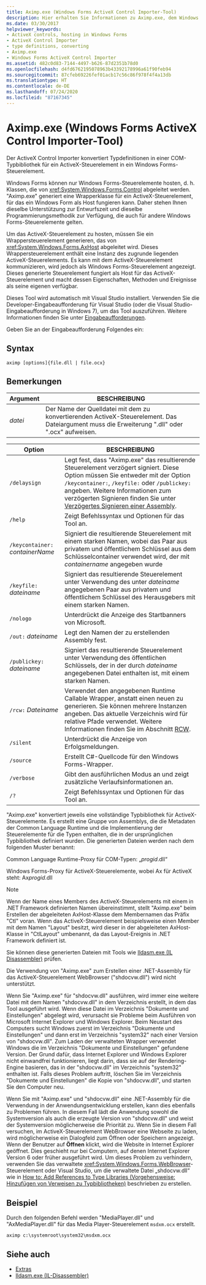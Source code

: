 ```yaml
---
title: Aximp.exe (Windows Forms ActiveX Control Importer-Tool)
description: Hier erhalten Sie Informationen zu Aximp.exe, dem Windows Forms ActiveX Control Importer-Tool. Dieses Tool konvertiert Typdefinitionen in einer COM-Typbibliothek für ActiveX in ein Windows Forms-Steuerelement.
ms.date: 03/30/2017
helpviewer_keywords:
- ActiveX controls, hosting in Windows Forms
- ActiveX Control Importer
- type definitions, converting
- Aximp.exe
- Windows Forms ActiveX Control Importer
ms.assetid: 482c0d83-7144-4497-b626-87d2351b78d0
ms.openlocfilehash: d4fd6762195078963b43392178996a61f90feb94
ms.sourcegitcommit: 87cfeb69226fef01acb17c56c86f978f4f4a13db
ms.translationtype: HT
ms.contentlocale: de-DE
ms.lasthandoff: 07/24/2020
ms.locfileid: "87167345"
---
```

# <a name="aximpexe-windows-forms-activex-control-importer"></a>Aximp.exe (Windows Forms ActiveX Control Importer-Tool)
Der ActiveX Control Importer konvertiert Typdefinitionen in einer COM-Typbibliothek für ein ActiveX-Steuerelement in ein Windows Forms-Steuerelement.  
  
 Windows Forms können nur Windows Forms-Steuerelemente hosten, d. h. Klassen, die von <xref:System.Windows.Forms.Control> abgeleitet werden. "Aximp.exe" generiert eine Wrapperklasse für ein ActiveX-Steuerelement, für das ein Windows Form als Host fungieren kann. Daher stehen Ihnen dieselbe Unterstützung zur Entwurfszeit und dieselbe Programmierungsmethodik zur Verfügung, die auch für andere Windows Forms-Steuerelemente gelten.  
  
 Um das ActiveX-Steuerelement zu hosten, müssen Sie ein Wrappersteuerelement generieren, das von <xref:System.Windows.Forms.AxHost> abgeleitet wird. Dieses Wrappersteuerelement enthält eine Instanz des zugrunde liegenden ActiveX-Steuerelements. Es kann mit dem ActiveX-Steuerelement kommunizieren, wird jedoch als Windows Forms-Steuerelement angezeigt. Dieses generierte Steuerelement fungiert als Host für das ActiveX-Steuerelement und macht dessen Eigenschaften, Methoden und Ereignisse als seine eigenen verfügbar.  
  
 Dieses Tool wird automatisch mit Visual Studio installiert. Verwenden Sie die Developer-Eingabeaufforderung für Visual Studio (oder die Visual Studio-Eingabeaufforderung in Windows 7), um das Tool auszuführen. Weitere Informationen finden Sie unter [Eingabeaufforderungen](developer-command-prompt-for-vs.md).  
  
 Geben Sie an der Eingabeaufforderung Folgendes ein:  
  
## <a name="syntax"></a>Syntax  
  
```console  
aximp [options]{file.dll | file.ocx}  
```  
  
## <a name="remarks"></a>Bemerkungen  
  
|Argument|BESCHREIBUNG|  
|--------------|-----------------|  
|*datei*|Der Name der Quelldatei mit dem zu konvertierenden ActiveX-Steuerelement. Das Dateiargument muss die Erweiterung ".dll" oder ".ocx" aufweisen.|  
  
|Option|BESCHREIBUNG|  
|------------|-----------------|  
|`/delaysign`|Legt fest, dass "Aximp.exe" das resultierende Steuerelement verzögert signiert. Diese Option müssen Sie entweder mit der Option `/keycontainer:`, `/keyfile:` oder `/publickey:` angeben. Weitere Informationen zum verzögerten Signieren finden Sie unter [Verzögertes Signieren einer Assembly](../../standard/assembly/delay-sign.md).|  
|`/help`|Zeigt Befehlssyntax und Optionen für das Tool an.|  
|`/keycontainer:` *containerName*|Signiert die resultierende Steuerelement mit einem starken Namen, wobei das Paar aus privatem und öffentlichem Schlüssel aus dem Schlüsselcontainer verwendet wird, der mit *containername* angegeben wurde|  
|`/keyfile:` *dateiname*|Signiert das resultierende Steuerelement unter Verwendung des unter *dateiname* angegebenen Paar aus privatem und öffentlichem Schlüssel des Herausgebers mit einem starken Namen.|  
|`/nologo`|Unterdrückt die Anzeige des Startbanners von Microsoft.|  
|`/out:` *dateiname*|Legt den Namen der zu erstellenden Assembly fest.|  
|`/publickey:` *dateiname*|Signiert das resultierende Steuerelement unter Verwendung des öffentlichen Schlüssels, der in der durch *dateiname* angegebenen Datei enthalten ist, mit einem starken Namen.|  
|`/rcw:` *Dateiname*|Verwendet den angegebenen Runtime Callable Wrapper, anstatt einen neuen zu generieren. Sie können mehrere Instanzen angeben. Das aktuelle Verzeichnis wird für relative Pfade verwendet. Weitere Informationen finden Sie im Abschnitt [RCW](../../standard/native-interop/runtime-callable-wrapper.md).|  
|`/silent`|Unterdrückt die Anzeige von Erfolgsmeldungen.|  
|`/source`|Erstellt C#-Quellcode für den Windows Forms-Wrapper.|  
|`/verbose`|Gibt den ausführlichen Modus an und zeigt zusätzliche Verlaufsinformationen an.|  
|`/?`|Zeigt Befehlssyntax und Optionen für das Tool an.|  
  
 "Aximp.exe" konvertiert jeweils eine vollständige Typbibliothek für ActiveX-Steuerelemente. Es erstellt eine Gruppe von Assemblys, die die Metadaten der Common Language Runtime und die Implementierung der Steuerelemente für die Typen enthalten, die in der ursprünglichen Typbibliothek definiert wurden. Die generierten Dateien werden nach dem folgenden Muster benannt:  
  
 Common Language Runtime-Proxy für COM-Typen: „*progid*.dll“  
  
 Windows Forms-Proxy für ActiveX-Steuerelemente, wobei Ax für ActiveX steht: Ax*progid*.dll  
  
> [!NOTE]
> Wenn der Name eines Members des ActiveX-Steuerelements mit einem in .NET Framework definierten Namen übereinstimmt, stellt "Aximp.exe" beim Erstellen der abgeleiteten AxHost-Klasse dem Membernamen das Präfix "Ctl" voran. Wenn das ActiveX-Steuerelement beispielsweise einen Member mit dem Namen "Layout" besitzt, wird dieser in der abgeleiteten AxHost-Klasse in "CtlLayout" umbenannt, da das Layout-Ereignis in .NET Framework definiert ist.  
  
 Sie können diese generierten Dateien mit Tools wie [Ildasm.exe (IL Disassembler)](ildasm-exe-il-disassembler.md) prüfen.  
  
 Die Verwendung von "Aximp.exe" zum Erstellen einer .NET-Assembly für das ActiveX-Steuerelement WebBrowser ("shdocvw.dll") wird nicht unterstützt.  
  
 Wenn Sie "Aximp.exe" für "shdocvw.dll" ausführen, wird immer eine weitere Datei mit dem Namen "shdocvw.dll" in dem Verzeichnis erstellt, in dem das Tool ausgeführt wird. Wenn diese Datei im Verzeichnis "Dokumente und Einstellungen" abgelegt wird, verursacht sie Probleme beim Ausführen von Microsoft Internet Explorer und Windows Explorer. Beim Neustart des Computers sucht Windows zuerst im Verzeichnis "Dokumente und Einstellungen" und dann erst im Verzeichnis "system32" nach einer Version von "shdocvw.dll". Zum Laden der verwalteten Wrapper verwendet Windows die im Verzeichnis "Dokumente und Einstellungen" gefundene Version. Der Grund dafür, dass Internet Explorer und Windows Explorer nicht einwandfrei funktionieren, liegt darin, dass sie auf der Rendering-Engine basieren, das in der "shdocvw.dll" im Verzeichnis "system32" enthalten ist. Falls dieses Problem auftritt, löschen Sie im Verzeichnis "Dokumente und Einstellungen" die Kopie von "shdocvw.dll", und starten Sie den Computer neu.  
  
 Wenn Sie mit "Aximp.exe" und "shdocvw.dll" eine .NET-Assembly für die Verwendung in der Anwendungsentwicklung erstellen, kann dies ebenfalls zu Problemen führen. In diesem Fall lädt die Anwendung sowohl die Systemversion als auch die erzeugte Version von "shdocvw.dll" und weist der Systemversion möglicherweise die Priorität zu. Wenn Sie in diesem Fall versuchen, im ActiveX-Steuerelement WebBrowser eine Webseite zu laden, wird möglicherweise ein Dialogfeld zum Öffnen oder Speichern angezeigt. Wenn der Benutzer auf **Öffnen** klickt, wird die Website in Internet Explorer geöffnet. Dies geschieht nur bei Computern, auf denen Internet Explorer Version 6 oder früher ausgeführt wird. Um dieses Problem zu verhindern, verwenden Sie das verwaltete <xref:System.Windows.Forms.WebBrowser>-Steuerelement oder Visual Studio, um die verwaltete Datei „shdocvw.dll“ wie in [How to: Add References to Type Libraries (Vorgehensweise: Hinzufügen von Verweisen zu Typbibliotheken)](../interop/how-to-add-references-to-type-libraries.md) beschrieben zu erstellen.  
  
## <a name="example"></a>Beispiel  
 Durch den folgenden Befehl werden "MediaPlayer.dll" und "AxMediaPlayer.dll" für das Media Player-Steuerelement `msdxm.ocx` erstellt.  
  
```console
aximp c:\systemroot\system32\msdxm.ocx  
```  
  
## <a name="see-also"></a>Siehe auch

- [Extras](index.md)
- [Ildasm.exe (IL-Disassembler)](ildasm-exe-il-disassembler.md)
